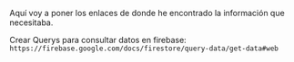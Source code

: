 Aquí voy a poner los enlaces de donde he encontrado la información que necesitaba.

Crear Querys para consultar datos en firebase: `https://firebase.google.com/docs/firestore/query-data/get-data#web`


